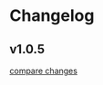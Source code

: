 # Changelog


## v1.0.5

[compare changes](https://github.com/LouisLSCHVN/nuxt-form/compare/v1.0.4...v1.0.5)

